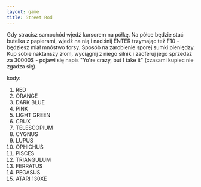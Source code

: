 ```yaml
---
layout: game
title: Street Rod
---
```


Gdy stracisz samochód wjedź kursorem na półkę. Na półce będzie 
stać butelka 
z papierami, wjedź na nią i naciśnij ENTER trzymając też F10 - 
będziesz miał
mnóstwo forsy.
Sposób na zarobienie sporej sumki pieniędzy. Kup sobie naktańszy 
złom,
wyciągnij z niego silnik i zaoferuj jego sprzedaż za 30000$ - pojawi się
napis "Yo're crazy, but I take it" (czasami kupiec nie zgadza się).

kody:

  1) RED         
  2) ORANGE
  3) DARK BLUE
  4) PINK
  5) LIGHT GREEN
  6) CRUX
  7) TELESCOPIUM
  8) CYGNUS
  9) LUPUS
10) OPHICHUS
11) PISCES
12) TRIANGULUM
13) FERRATUS
14) PEGASUS
15) ATARI 130XE
